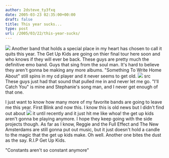 ```yaml
---
author: 2dsteve_ty3fxq
date: 2005-03-23 02:35:00+00:00
draft: false
title: This year sucks...
type: post
url: /2005/03/22/this-year-sucks/
---
```


![](http://images.google.com/images?q=tbn:ZBXvVZl3Rx4J:www.massconcerts.com/featuredartists/thegetupkidspromo02.jpg)
Another band that holds a special place in my heart has chosen to call it quits this year. The Get Up Kids are going on thier final tour here soon and who knows if they will ever be back. These guys are pretty much the definitive emo band. Guys that sing from the soul man. It's hard to believe they aren't gonna be making any more albums. "Something To Write Home About" still spins in my cd player and it never seems to get old. ![](http://images.google.com/images?q=tbn:2_yOovf9WX8J:www.pitchforkmedia.com/record-reviews/images/g/get-up-kids/something-to-write-home-about.gif)
src These guys just had that sound that pulled me in and never let me go. "I'll Catch You" is mine and Stephanie's song man, and I never get enough of that one.

I just want to know how many more of my favorite bands are going to leave me this year. First Blink and now this. I know this is old news but I didn't find out about ![](http://images.google.com/images?q=tbn:wUjRd9UJ_AoJ:www.playinginfog.com/portraits/get-up-kids.jpg)
it until recently and it just hit me like whoa! the get up kids aren't gonna be playing anymore. I hope they keep going with the side projects though. As far as I know, Reggie and the Full Effect and The New Amsterdams are still gonna put out music, but it just doesn't hold a candle to the magic that the get up kids make. Oh well. Another one bites the dust as the say. R.I.P Get Up Kids.

"Constants aren't so constant anymore"
